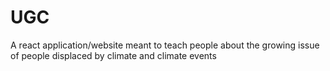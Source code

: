 # UGC
A react application/website meant to teach people about the growing issue of people displaced by climate and climate events 
